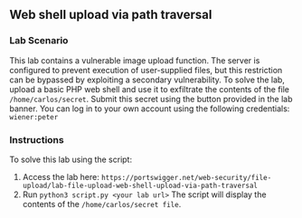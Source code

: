 ## Web shell upload via path traversal
### Lab Scenario
This lab contains a vulnerable image upload function. The server is configured to prevent execution of user-supplied files, but this restriction can be bypassed by exploiting a secondary vulnerability.
To solve the lab, upload a basic PHP web shell and use it to exfiltrate the contents of the file `/home/carlos/secret`. Submit this secret using the button provided in the lab banner.
You can log in to your own account using the following credentials: `wiener:peter`

### Instructions
To solve this lab using the script:
1. Access the lab here: `https://portswigger.net/web-security/file-upload/lab-file-upload-web-shell-upload-via-path-traversal`
2. Run `python3 script.py <your lab url>` The script will display the contents of the `/home/carlos/secret file`.
